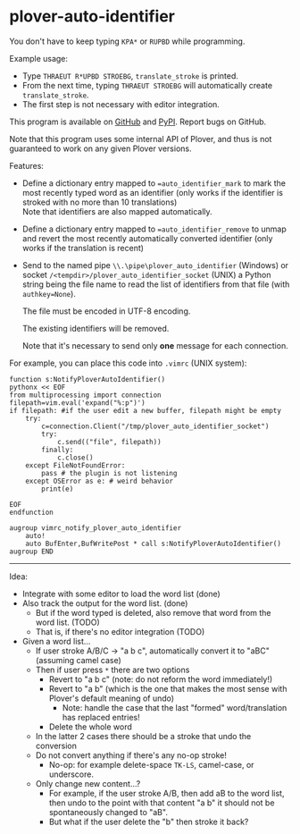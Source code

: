 # plover-auto-identifier
You don't have to keep typing `KPA*` or `RUPBD` while programming.

Example usage:

* Type `THRAEUT R*UPBD STROEBG`, `translate_stroke` is printed.
* From the next time, typing `THRAEUT STROEBG` will automatically create `translate_stroke`.
* The first step is not necessary with editor integration.

This program is available on [GitHub](https://github.com/user202729/plover_auto_identifier) 
and [PyPI](https://pypi.org/project/plover-auto-identifier/). Report bugs on GitHub.

Note that this program uses some internal API of Plover, and thus is not guaranteed to work
on any given Plover versions.

Features:

* Define a dictionary entry mapped to `=auto_identifier_mark` to mark the most recently typed
word as an identifier
(only works if the identifier is stroked with no more than 10 translations)  
Note that identifiers are also mapped automatically.
* Define a dictionary entry mapped to `=auto_identifier_remove` to unmap and revert the most recently
automatically converted identifier (only works if the translation is recent)
* Send to the named pipe `\\.\pipe\plover_auto_identifier` (Windows) or
socket `/<tempdir>/plover_auto_identifier_socket` (UNIX) a Python string
being the file name to read the list of identifiers from that file (with `authkey=None`).

	The file must be encoded in UTF-8 encoding.

	The existing identifiers will be removed.

	Note that it's necessary to send only **one** message for each connection.

For example, you can place this code into `.vimrc` (UNIX system):

```vimrc
function s:NotifyPloverAutoIdentifier()
pythonx << EOF
from multiprocessing import connection
filepath=vim.eval('expand("%:p")')
if filepath: #if the user edit a new buffer, filepath might be empty
	try:
		c=connection.Client("/tmp/plover_auto_identifier_socket")
		try:
			c.send(("file", filepath))
		finally:
			c.close()
	except FileNotFoundError:
		pass # the plugin is not listening
	except OSError as e: # weird behavior
		print(e)
		
EOF
endfunction

augroup vimrc_notify_plover_auto_identifier
	auto!
	auto BufEnter,BufWritePost * call s:NotifyPloverAutoIdentifier()
augroup END
```

------

Idea:

* Integrate with some editor to load the word list (done)
* Also track the output for the word list. (done)
   * But if the word typed is deleted, also remove that word from the word list. (TODO)
   * That is, if there's no editor integration (TODO)
* Given a word list...
   * If user stroke A/B/C -> "a b c", automatically convert it to "aBC" (assuming camel case)
   * Then if user press `*` there are two options
      * Revert to "a b c" (note: do not reform the word immediately!)
      * Revert to "a b" (which is the one that makes the most sense with Plover's default meaning of undo)
         * Note: handle the case that the last "formed" word/translation has replaced entries!
      * Delete the whole word
   * In the latter 2 cases there should be a stroke that undo the conversion
   * Do not convert anything if there's any no-op stroke!
      * No-op: for example delete-space `TK-LS`, camel-case, or underscore.
   * Only change new content...?
      * For example, if the user stroke A/B, then add aB to the word list,
        then undo to the point with that content "a b" it should not be spontaneously changed to "aB".
      * But what if the user delete the "b" then stroke it back?
